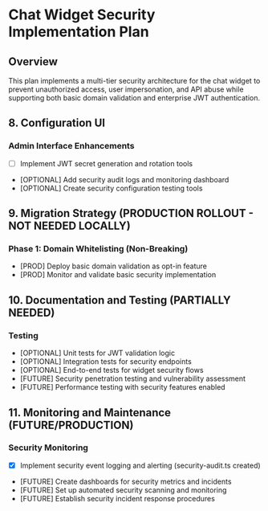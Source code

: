 # Chat Widget Security Implementation Plan

## Overview

This plan implements a multi-tier security architecture for the chat widget to prevent unauthorized access, user impersonation, and API abuse while supporting both basic domain validation and enterprise JWT authentication.

## 8. Configuration UI

### Admin Interface Enhancements

- [ ] Implement JWT secret generation and rotation tools
- [OPTIONAL] Add security audit logs and monitoring dashboard
- [OPTIONAL] Create security configuration testing tools

## 9. Migration Strategy (PRODUCTION ROLLOUT - NOT NEEDED LOCALLY)

### Phase 1: Domain Whitelisting (Non-Breaking)

- [PROD] Deploy basic domain validation as opt-in feature
- [PROD] Monitor and validate basic security implementation

## 10. Documentation and Testing (PARTIALLY NEEDED)

### Testing

- [OPTIONAL] Unit tests for JWT validation logic
- [OPTIONAL] Integration tests for security endpoints
- [OPTIONAL] End-to-end tests for widget security flows
- [FUTURE] Security penetration testing and vulnerability assessment
- [FUTURE] Performance testing with security features enabled

## 11. Monitoring and Maintenance (FUTURE/PRODUCTION)

### Security Monitoring

- [x] Implement security event logging and alerting (security-audit.ts created)
- [FUTURE] Create dashboards for security metrics and incidents
- [FUTURE] Set up automated security scanning and monitoring
- [FUTURE] Establish security incident response procedures
